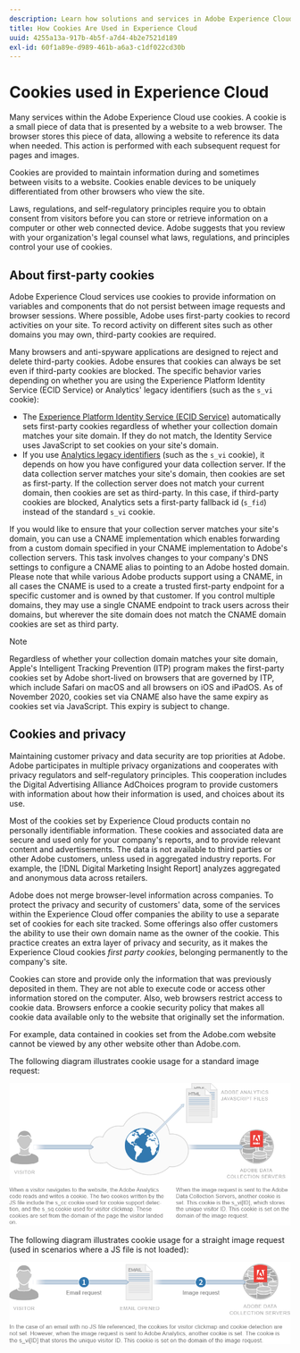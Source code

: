 ```yaml
---
description: Learn how solutions and services in Adobe Experience Cloud use cookies.
title: How Cookies Are Used in Experience Cloud
uuid: 4255a13a-917b-4b5f-a7d4-4b2e7521d189
exl-id: 60f1a89e-d989-461b-a6a3-c1df022cd30b
---
```

# Cookies used in Experience Cloud

Many services within the Adobe Experience Cloud use cookies. A cookie is a small piece of data that is presented by a website to a web browser. The browser stores this piece of data, allowing a website to reference its data when needed. This action is performed with each subsequent request for pages and images.

Cookies are provided to maintain information during and sometimes between visits to a website. Cookies enable devices to be uniquely differentiated from other browsers who view the site.

Laws, regulations, and self-regulatory principles require you to obtain consent from visitors before you can store or retrieve information on a computer or other web connected device. Adobe suggests that you review with your organization's legal counsel what laws, regulations, and principles control your use of cookies.

## About first-party cookies

Adobe Experience Cloud services use cookies to provide information on variables and components that do not persist between image requests and browser sessions. Where possible, Adobe uses first-party cookies to record activities on your site. To record activity on different sites such as other domains you may own, third-party cookies are required.

Many browsers and anti-spyware applications are designed to reject and delete third-party cookies. Adobe ensures that cookies can always be set even if third-party cookies are blocked. The specific behavior varies depending on whether you are using the Experience Platform Identity Service (ECID Service) or Analytics' legacy identifiers (such as the `s_vi` cookie):

* The [Experience Platform Identity Service (ECID Service)](https://experienceleague.adobe.com/docs/id-service/using/intro/overview.html) automatically sets first-party cookies regardless of whether your collection domain matches your site domain. If they do not match, the Identity Service uses JavaScript to set cookies on your site's domain.
* If you use [Analytics legacy identifiers](analytics.md) (such as the `s_vi` cookie), it depends on how you have configured your data collection server. If the data collection server matches your site's domain, then cookies are set as first-party. If the collection server does not match your current domain, then cookies are set as third-party. In this case, if third-party cookies are blocked, Analytics sets a first-party fallback id (`s_fid`) instead of the standard `s_vi` cookie.

If you would like to ensure that your collection server matches your site's domain, you can use a CNAME implementation which enables forwarding from a custom domain specified in your CNAME implementation to Adobe's collection servers. This task involves changes to your company's DNS settings to configure a CNAME alias to pointing to an Adobe hosted domain. Please note that while various Adobe products support using a CNAME, in all cases the CNAME is used to a create a trusted first-party endpoint for a specific customer and is owned by that customer. If you control multiple domains, they may use a single CNAME endpoint to track users across their domains, but wherever the site domain does not match the CNAME domain cookies are set as third party.

>[!NOTE]
>
>Regardless of whether your collection domain matches your site domain, Apple's Intelligent Tracking Prevention (ITP) program makes the first-party cookies set by Adobe short-lived on browsers that are governed by ITP, which include Safari on macOS and all browsers on iOS and iPadOS. As of November 2020, cookies set via CNAME also have the same expiry as cookies set via JavaScript. This expiry is subject to change.

## Cookies and privacy

Maintaining customer privacy and data security are top priorities at Adobe. Adobe participates in multiple privacy organizations and cooperates with privacy regulators and self-regulatory principles. This cooperation includes the Digital Advertising Alliance AdChoices program to provide customers with information about how their information is used, and choices about its use.

Most of the cookies set by Experience Cloud products contain no personally identifiable information. These cookies and associated data are secure and used only for your company's reports, and to provide relevant content and advertisements. The data is not available to third parties or other Adobe customers, unless used in aggregated industry reports. For example, the [!DNL Digital Marketing Insight Report] analyzes aggregated and anonymous data across retailers.

Adobe does not merge browser-level information across companies. To protect the privacy and security of customers' data, some of the services within the Experience Cloud offer companies the ability to use a separate set of cookies for each site tracked. Some offerings also offer customers the ability to use their own domain name as the owner of the cookie. This practice creates an extra layer of privacy and security, as it makes the Experience Cloud cookies *first party cookies*, belonging permanently to the company's site.

Cookies can store and provide only the information that was previously deposited in them. They are not able to execute code or access other information stored on the computer. Also, web browsers restrict access to cookie data. Browsers enforce a cookie security policy that makes all cookie data available only to the website that originally set the information.

For example, data contained in cookies set from the Adobe.com website cannot be viewed by any other website other than Adobe.com.

The following diagram illustrates cookie usage for a standard image request: 

![Cookie usage for a standard image request](assets/CookiesProcessGraphic-01.png)

The following diagram illustrates cookie usage for a straight image request (used in scenarios where a JS file is not loaded): 

![Cookie usage for a straight image request](assets/CookiesProcessGraphic2.png)
